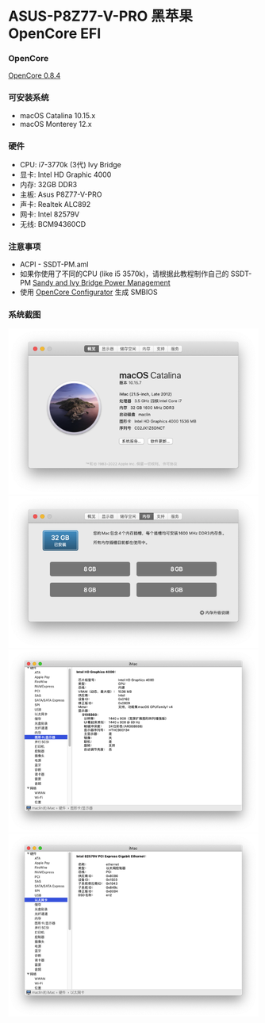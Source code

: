 # ASUS-P8Z77-V-PRO 黑苹果 OpenCore EFI

### OpenCore

[OpenCore 0.8.4](https://github.com/acidanthera/OpenCorePkg)

### 可安装系统

- macOS Catalina 10.15.x
- macOS Monterey 12.x

### 硬件

- CPU: i7-3770k (3代) Ivy Bridge
- 显卡: Intel HD Graphic 4000
- 内存: 32GB DDR3
- 主板: Asus P8Z77-V-PRO
- 声卡: Realtek ALC892
- 网卡: Intel 82579V
- 无线: BCM94360CD

### 注意事项
 - ACPI - SSDT-PM.aml
 - 如果你使用了不同的CPU (like i5 3570k)，请根据此教程制作自己的 SSDT-PM [Sandy and Ivy Bridge Power Management](https://dortania.github.io/OpenCore-Post-Install/universal/pm.html#sandy-and-ivy-bridge-power-management)  
 - 使用 [OpenCore Configurator](https://mackie100projects.altervista.org/opencore-configurator/) 生成 SMBIOS
 
### 系统截图
![image](https://github.com/Hackintosh-EFI-R/ASUS-P8Z77-V-PRO-OpenCore/blob/main/ScreenShot/01.png)
![image](https://github.com/Hackintosh-EFI-R/ASUS-P8Z77-V-PRO-OpenCore/blob/main/ScreenShot/02.png)
![image](https://github.com/Hackintosh-EFI-R/ASUS-P8Z77-V-PRO-OpenCore/blob/main/ScreenShot/03.png)
![image](https://github.com/Hackintosh-EFI-R/ASUS-P8Z77-V-PRO-OpenCore/blob/main/ScreenShot/04.png)